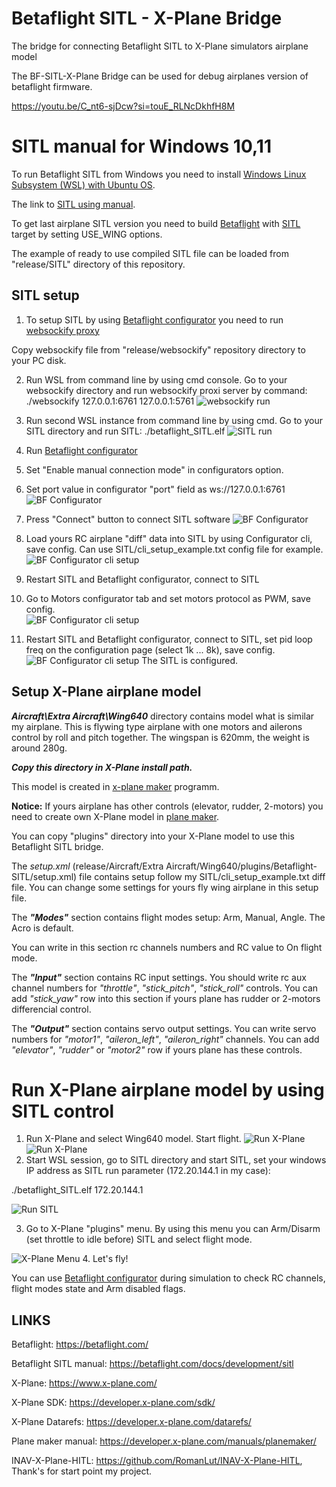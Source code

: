 # Betaflight SITL - X-Plane Bridge
The bridge for connecting Betaflight SITL to X-Plane simulators airplane model 

The BF-SITL-X-Plane Bridge can be used for debug airplanes version of betaflight firmware.

https://youtu.be/C_nt6-sjDcw?si=touE_RLNcDkhfH8M

# SITL manual for Windows 10,11
To run Betaflight SITL from Windows you need to install [Windows Linux Subsystem (WSL) with Ubuntu OS](https://learn.microsoft.com/en-us/windows/wsl/install).

The link to [SITL using manual](https://betaflight.com/docs/development/sitl).

To get last airplane SITL version you need to build [Betaflight](https://betaflight.com/) with [SITL](https://betaflight.com/docs/development/sitl) target by setting USE_WING options.  

The example of ready to use compiled SITL file can be loaded from "release/SITL" directory of this repository. 

## SITL setup
1. To setup SITL by using [Betaflight configurator](https://app.betaflight.com/) you need to run [websockify proxy](https://github.com/novnc/websockify-other)

Copy websockify file from "release/websockify" repository directory to your PC disk.

2. Run WSL from command line by using cmd console. Go to your websockify directory and run websockify proxi server by command:  
./websockify 127.0.0.1:6761 127.0.0.1:5761
![websockify run](/images/websockfy.jpg)
3. Run second WSL instance from command line by using cmd. Go to your SITL directory and run SITL: ./betaflight_SITL.elf
![SITL run](/images/SITL.jpg)
4. Run [Betaflight configurator](https://app.betaflight.com/)

5. Set "Enable manual connection mode" in configurators option.

6. Set port value in configurator "port" field as ws://127.0.0.1:6761
![BF Configurator](/images/BF_cfg_setup.jpg)
7. Press "Connect" button to connect SITL software
![BF Configurator](/images/BF_cfg_show.jpg)
8. Load yours RC airplane "diff" data into SITL by using Configurator cli, save config. Can use SITL/cli_setup_example.txt config file for example.
![BF Configurator cli setup](/images/BF_cfg_cli.jpg)
9. Restart SITL and Betaflight configurator, connect to SITL

10. Go to Motors configurator tab and set motors protocol as PWM, save config.   
![BF Configurator cli setup](/images/BF_cfg_motors.jpg)
11. Restart SITL and Betaflight configurator, connect to SITL, set pid loop freq on the configuration page (select 1k ... 8k), save config.
![BF Configurator cli setup](/images/BF_cfg_pid_loop.jpg)
The SITL is configured.

## Setup X-Plane airplane model
***Aircraft\Extra Aircraft\Wing640*** directory contains model what is similar my airplane. This is flywing type airplane with one motors and ailerons control by roll and pitch together. The wingspan is 620mm, the weight is around 280g. 

***Copy this directory in X-Plane install path.***

This model is created in [x-plane maker](https://developer.x-plane.com/manuals/planemaker/) programm. 


**Notice:**
If yours airplane has other controls (elevator, rudder, 2-motors) you need to create own X-Plane model in [plane maker](https://developer.x-plane.com/manuals/planemaker/). 

You can copy "plugins" directory into your X-Plane model to use this Betaflight SITL bridge.


The *setup.xml* (release/Aircraft/Extra Aircraft/Wing640/plugins/Betaflight-SITL/setup.xml) file contains setup follow my SITL/cli_setup_example.txt diff file.
You can change some settings for yours fly wing airplane in this setup file.

The ***"Modes"*** section contains flight modes setup: Arm, Manual, Angle. The Acro is default.

You can write in this section rc channels numbers and RC value to On flight mode.

The ***"Input"*** section contains RC input settings. You should write rc aux channel numbers for *"throttle"*, *"stick_pitch"*, *"stick_roll"* controls.
You can add *"stick_yaw"* row into this section if yours plane has rudder or 2-motors differencial control.

The ***"Output"*** section contains servo output settings. You can write servo numbers for *"motor1"*, *"aileron_left"*, *"aileron_right"* channels.
You can add *"elevator"*, *"rudder"* or *"motor2"* row if yours plane has these controls.

# Run X-Plane airplane model by using SITL control
1. Run X-Plane and select Wing640 model. Start flight.
![Run X-Plane](/images/X-Plane-start.jpg)
![Run X-Plane](/images/X-Plane-main.jpg)
2. Start WSL session, go to SITL directory and start SITL, set your windows IP address as SITL run parameter (172.20.144.1 in my case):

./betaflight_SITL.elf 172.20.144.1

![Run SITL](/images/SITL_XPlane_Start.jpg)

3. Go to X-Plane "plugins" menu. By using this menu you can Arm/Disarm (set throttle to idle before) SITL and select flight mode.

![X-Plane Menu](/images/SITL_XPlane_Menu.jpg)
4. Let's fly!

You can use [Betaflight configurator](https://app.betaflight.com/) during simulation to check RC channels, flight modes state and Arm disabled flags.



## LINKS
Betaflight: https://betaflight.com/

Betaflight SITL manual: https://betaflight.com/docs/development/sitl

X-Plane: https://www.x-plane.com/

X-Plane SDK: https://developer.x-plane.com/sdk/

X-Plane Datarefs: https://developer.x-plane.com/datarefs/

Plane maker manual: https://developer.x-plane.com/manuals/planemaker/

INAV-X-Plane-HITL: https://github.com/RomanLut/INAV-X-Plane-HITL, Thank's for start point my project.



